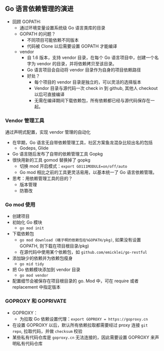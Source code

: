 ## Go 语言依赖管理的演进
- 回顾 GOPATH:
	- 通过环境变量设置系统级 Go 语言类库的目录
	- GOPATH 的问题？
		- 不同项目可能依赖不同版本
		- 代码被 Clone 以后需要设置 GOPATH 才能编译
	- vendor
		- 自 1.6 版本，支持 vendor 目录，在每个 Go 语言项目中，创建一个名字为 vendor 的目录，并将依赖拷贝至该目录。
		- Go 语言项目会自动将 vendor 目录作为自身的项目依赖路径
		- 好处？
			- 每个项目的 vendor 目录是独立的，可以灵活的选择版本
			- Vendor 目录与源代码一次 check in 到 github, 其他人 checkout 以后可直接编译
			- 无需在编译期间下载依赖包，所有依赖都已经与源代码保存在一起。

### Vendor 管理工具

通过声明式配置，实现 vendor 管理的自动化

- 在早期，Go 语言无自带依赖管理工具，社区方案鱼龙混杂比较出名的包括
	- Godeps, Glide
- Go 语言随后发布了自带的依赖管理工具 Gopkg
- 很快用新的工具 gomod 替换掉了 gopkg 
	- 切换 mod 开启模式：`export GO111MODULE=on/off/auto`
	- Go mod 相比之前的工具更灵活易用，以基本统一了 Go 语言依赖管理。
- 思考：用依赖管理工具的目的？
	- 版本管理
	- 防篡改

### Go mod 使用

- 创建项目
- 初始化 Go 模块
	- `go mod init`
- 下载依赖包
	- `go mod download (瞎子啊的依赖包在%GOPATH/pkg)`, 如果没有设置 GOPATH, 则下载在项目根目录/pkg)
	- 在源代码中使用某个依赖包，如 `github.com/emicklei/go-restful`
- 添加缺少的依赖并为依赖包瘦身
	- `go mid tidy`
- 把 Go 依赖模块添加到 vendor 目录
	- `go mod vendor`
- 配置细节会被保存在项目根目录的 go. Mod 中，可在 require 或者 replacement 中指定版本

### GOPROXY 和 GOPRIVATE

- GOPROXY：
	- 为拉取 Go 依赖设置代理：`export GOPROXY = https://goproxy.cn`
- 在设置 GOPROXY 以后，默认所有依赖拉取都需要经过 proxy 连接 `git repo`, 拉取代码，并做 `checksum` 校验
- 某些私有代码仓库是 `goproxy.cn` 无法连接的，因此需要设置 GOPROXY 来声明私有代码仓库